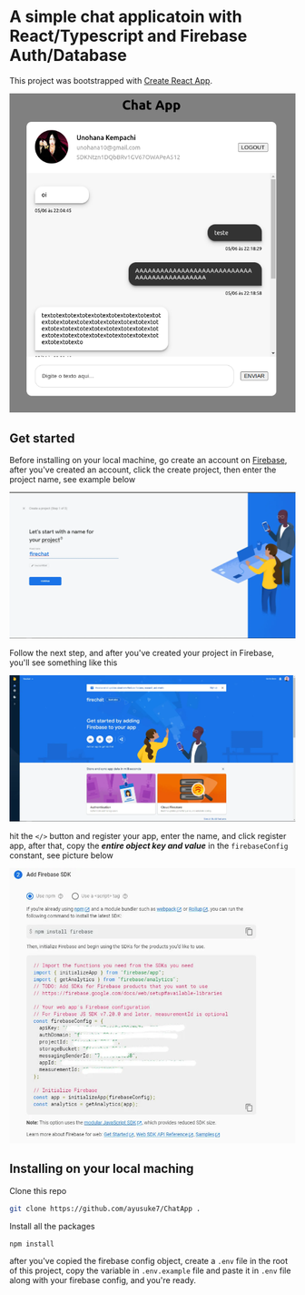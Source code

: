 # A simple chat applicatoin with React/Typescript and Firebase Auth/Database

This project was bootstrapped with [Create React App](https://github.com/facebook/create-react-app).

![screen app](./docs/captura.png)

## Get started

Before installing on your local machine, go create an account on [Firebase](https://firebase.google.com), after you've created an account, click the create project, then enter the project name, see example below

![firebase project name](./docs/1.webp)

Follow the next step, and after you've created your project in Firebase, you'll see something like this

![](./docs/2.webp)

hit the `</>` button and register your app, enter the name, and click register app, after that, copy the **_entire object key and value_** in the `firebaseConfig` constant, see picture below

![](./docs/3.webp)

## Installing on your local maching

Clone this repo

```bash
git clone https://github.com/ayusuke7/ChatApp .
```

Install all the packages

```bash
npm install
```

after you've copied the firebase config object, create a `.env` file in the root of this project, copy the variable in `.env.example` file and paste it in `.env` file along with your firebase config, and you're ready.
